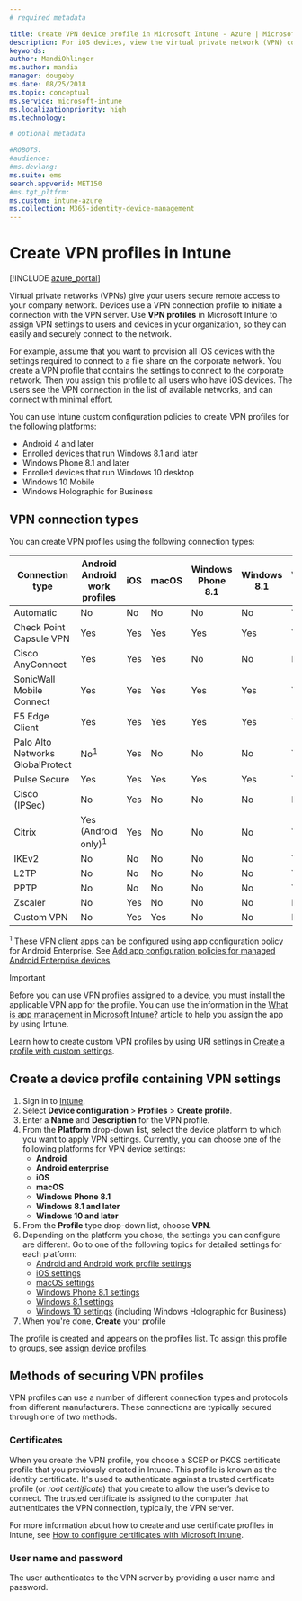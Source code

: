 ```yaml
---
# required metadata

title: Create VPN device profile in Microsoft Intune - Azure | Microsoft Docs
description: For iOS devices, view the virtual private network (VPN) connection types, create a VPN device profile in the Azure portal,and see your options to secure the VPN profile with certificates, or username and password in Microsoft Intune.
keywords:
author: MandiOhlinger
ms.author: mandia
manager: dougeby
ms.date: 08/25/2018
ms.topic: conceptual
ms.service: microsoft-intune
ms.localizationpriority: high
ms.technology:

# optional metadata

#ROBOTS:
#audience:
#ms.devlang:
ms.suite: ems
search.appverid: MET150
#ms.tgt_pltfrm:
ms.custom: intune-azure
ms.collection: M365-identity-device-management
---
```


# Create VPN profiles in Intune

[!INCLUDE [azure_portal](./includes/azure_portal.md)]

Virtual private networks (VPNs) give your users secure remote access to your company network. Devices use a VPN connection profile to initiate a connection with the VPN server. Use **VPN profiles** in Microsoft Intune to assign VPN settings to users and devices in your organization, so they can easily and securely connect to the network.

For example, assume that you want to provision all iOS devices with the settings required to connect to a file share on the corporate network. You create a VPN profile that contains the settings to connect to the corporate network. Then you assign this profile to all users who have iOS devices. The users see the VPN connection in the list of available networks, and can connect with minimal effort.

You can use Intune custom configuration policies to create VPN profiles for the following platforms:

* Android 4 and later
* Enrolled devices that run Windows 8.1 and later
* Windows Phone 8.1 and later
* Enrolled devices that run Windows 10 desktop
* Windows 10 Mobile
* Windows Holographic for Business

## VPN connection types

You can create VPN profiles using the following connection types:

|Connection type|Android<br>Android work profiles|iOS|macOS|Windows Phone 8.1|Windows 8.1|Windows 10|
|-|-|-|-|-|-|-|
|Automatic|No|No|No|No|No|Yes|
|Check Point Capsule VPN|Yes|Yes|Yes|Yes|Yes|Yes|
|Cisco AnyConnect|Yes|Yes|Yes|No|No|No|
|SonicWall Mobile Connect|Yes|Yes|Yes|Yes|Yes|Yes|
|F5 Edge Client|Yes|Yes|Yes|Yes|Yes|Yes|
|Palo Alto Networks GlobalProtect|No<sup>1</sup>|Yes|No|No|No|Yes|
|Pulse Secure|Yes|Yes|Yes|Yes|Yes|Yes|
|Cisco (IPSec)|No|Yes|No|No|No|No|
|Citrix|Yes (Android only)<sup>1</sup>|Yes|No|No|No|Yes|
|IKEv2|No|No|No|No|No|Yes|
|L2TP|No|No|No|No|No|Yes|
|PPTP|No|No|No|No|No|Yes|
|Zscaler|No|Yes|No|No|No|No|
|Custom VPN|No|Yes|Yes|No|No|No|

<sup>1</sup> These VPN client apps can be configured using app configuration policy for Android Enterprise. See [Add app configuration policies for managed Android Enterprise devices](app-configuration-policies-use-android.md).
> [!IMPORTANT]
> Before you can use VPN profiles assigned to a device, you must install the applicable VPN app for the profile. You can use the information in the [What is app management in Microsoft Intune?](app-management.md) article to help you assign the app by using Intune.  

Learn how to  create custom VPN profiles by using URI settings in [Create a profile with custom settings](custom-settings-configure.md).

## Create a device profile containing VPN settings

1. Sign in to [Intune](https://go.microsoft.com/fwlink/?linkid=2090973).
3. Select **Device configuration** > **Profiles** > **Create profile**.
4. Enter a **Name** and **Description** for the VPN profile.
5. From the **Platform** drop-down list, select the device platform to which you want to apply VPN settings. Currently, you can choose one of the following platforms for VPN device settings:
   - **Android**
   - **Android enterprise**
   - **iOS**
   - **macOS**
   - **Windows Phone 8.1**
   - **Windows 8.1 and later**
   - **Windows 10 and later**
6. From the **Profile** type drop-down list, choose **VPN**.
7. Depending on the platform you chose, the settings you can configure are different. Go to one of the following topics for detailed settings for each platform:
   - [Android and Android work profile settings](vpn-settings-android.md)
   - [iOS settings](vpn-settings-ios.md)
   - [macOS settings](vpn-settings-macos.md)
   - [Windows Phone 8.1 settings](vpn-settings-windows-phone-8-1.md)
   - [Windows 8.1 settings](vpn-settings-windows-8-1.md)
   - [Windows 10 settings](vpn-settings-windows-10.md) (including Windows Holographic for Business)
8. When you're done, **Create** your profile

The profile is created and appears on the profiles list. To assign this profile to groups, see [assign device profiles](device-profile-assign.md).

## Methods of securing VPN profiles

VPN profiles can use a number of different connection types and protocols from different manufacturers. These connections are typically secured through one of two methods.

### Certificates

When you create the VPN profile, you choose a SCEP or PKCS certificate profile that you previously created in Intune. This profile is known as the identity certificate. It's used to authenticate against a trusted certificate profile (or *root certificate*) that you create to allow the user’s device to connect. The trusted certificate is assigned to the computer that authenticates the VPN connection, typically, the VPN server.

For more information about how to create and use certificate profiles in Intune, see [How to configure certificates with Microsoft Intune](certificates-configure.md).

### User name and password

The user authenticates to the VPN server by providing a user name and password.
